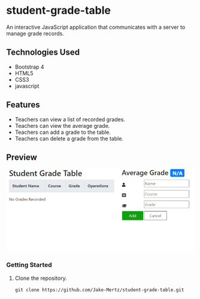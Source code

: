 # student-grade-table
An interactive JavaScript application that communicates with a server to manage grade records.

## Technologies Used

- Bootstrap 4
- HTML5
- CSS3
- javascript

## Features

- Teachers can view a list of recorded grades.
- Teachers can view the average grade.
- Teachers can add a grade to the table.
- Teachers can delete a grade from the table.

## Preview

![SGT](student-grade-table1.gif)

### Getting Started

1. Clone the repository.

    ```shell
    git clone https://github.com/Jake-Mertz/student-grade-table.git
    ```

